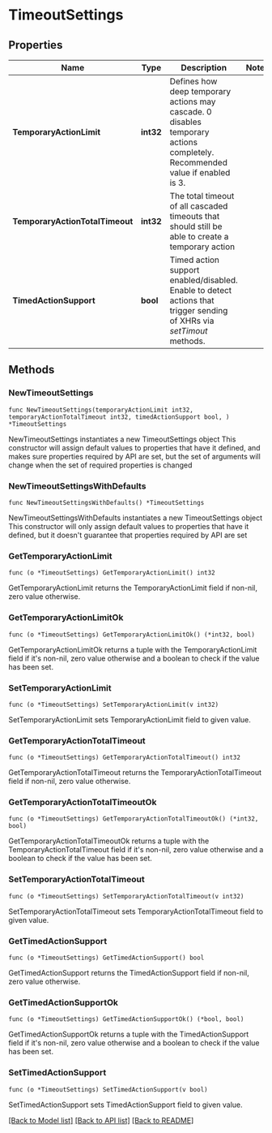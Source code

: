 # TimeoutSettings

## Properties

Name | Type | Description | Notes
------------ | ------------- | ------------- | -------------
**TemporaryActionLimit** | **int32** | Defines how deep temporary actions may cascade. 0 disables temporary actions completely. Recommended value if enabled is 3. | 
**TemporaryActionTotalTimeout** | **int32** | The total timeout of all cascaded timeouts that should still be able to create a temporary action | 
**TimedActionSupport** | **bool** | Timed action support enabled/disabled.   Enable to detect actions that trigger sending of XHRs via *setTimout* methods. | 

## Methods

### NewTimeoutSettings

`func NewTimeoutSettings(temporaryActionLimit int32, temporaryActionTotalTimeout int32, timedActionSupport bool, ) *TimeoutSettings`

NewTimeoutSettings instantiates a new TimeoutSettings object
This constructor will assign default values to properties that have it defined,
and makes sure properties required by API are set, but the set of arguments
will change when the set of required properties is changed

### NewTimeoutSettingsWithDefaults

`func NewTimeoutSettingsWithDefaults() *TimeoutSettings`

NewTimeoutSettingsWithDefaults instantiates a new TimeoutSettings object
This constructor will only assign default values to properties that have it defined,
but it doesn't guarantee that properties required by API are set

### GetTemporaryActionLimit

`func (o *TimeoutSettings) GetTemporaryActionLimit() int32`

GetTemporaryActionLimit returns the TemporaryActionLimit field if non-nil, zero value otherwise.

### GetTemporaryActionLimitOk

`func (o *TimeoutSettings) GetTemporaryActionLimitOk() (*int32, bool)`

GetTemporaryActionLimitOk returns a tuple with the TemporaryActionLimit field if it's non-nil, zero value otherwise
and a boolean to check if the value has been set.

### SetTemporaryActionLimit

`func (o *TimeoutSettings) SetTemporaryActionLimit(v int32)`

SetTemporaryActionLimit sets TemporaryActionLimit field to given value.


### GetTemporaryActionTotalTimeout

`func (o *TimeoutSettings) GetTemporaryActionTotalTimeout() int32`

GetTemporaryActionTotalTimeout returns the TemporaryActionTotalTimeout field if non-nil, zero value otherwise.

### GetTemporaryActionTotalTimeoutOk

`func (o *TimeoutSettings) GetTemporaryActionTotalTimeoutOk() (*int32, bool)`

GetTemporaryActionTotalTimeoutOk returns a tuple with the TemporaryActionTotalTimeout field if it's non-nil, zero value otherwise
and a boolean to check if the value has been set.

### SetTemporaryActionTotalTimeout

`func (o *TimeoutSettings) SetTemporaryActionTotalTimeout(v int32)`

SetTemporaryActionTotalTimeout sets TemporaryActionTotalTimeout field to given value.


### GetTimedActionSupport

`func (o *TimeoutSettings) GetTimedActionSupport() bool`

GetTimedActionSupport returns the TimedActionSupport field if non-nil, zero value otherwise.

### GetTimedActionSupportOk

`func (o *TimeoutSettings) GetTimedActionSupportOk() (*bool, bool)`

GetTimedActionSupportOk returns a tuple with the TimedActionSupport field if it's non-nil, zero value otherwise
and a boolean to check if the value has been set.

### SetTimedActionSupport

`func (o *TimeoutSettings) SetTimedActionSupport(v bool)`

SetTimedActionSupport sets TimedActionSupport field to given value.



[[Back to Model list]](../README.md#documentation-for-models) [[Back to API list]](../README.md#documentation-for-api-endpoints) [[Back to README]](../README.md)


